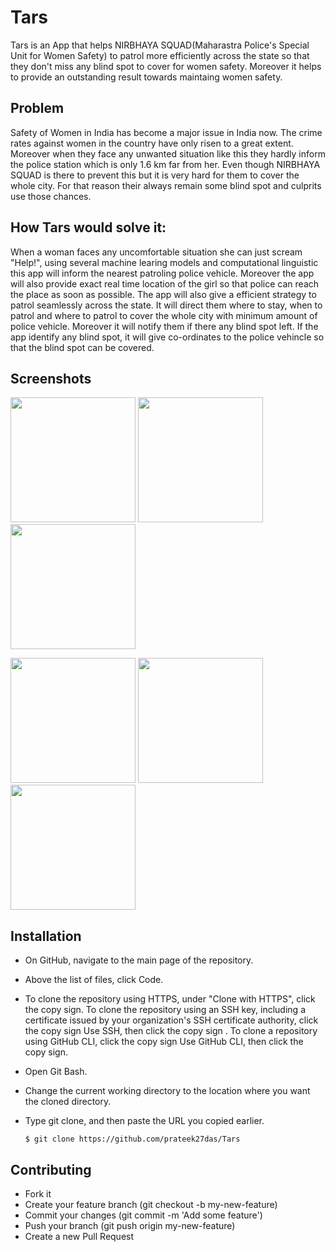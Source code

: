 # Tars
Tars is an App that helps NIRBHAYA SQUAD(Maharastra Police's Special Unit for Women Safety) to patrol more efficiently across the state so that they don't 
miss any blind spot to cover for women safety. Moreover it helps to provide an outstanding result towards maintaing women safety. 
## Problem
Safety of Women in India has become a major issue in India now. The crime rates against women in the country have only risen to a great extent. Moreover 
when they face any unwanted situation like this they hardly inform the police station which is only 1.6 km far from her. Even though NIRBHAYA SQUAD is there to prevent this but it is very hard for them to cover the whole city. For that reason their always remain some blind spot and culprits use those chances.  
## How Tars would solve it:

When a woman faces any uncomfortable situation she can just scream "Help!", using several machine learing models and computational linguistic this app will
inform the nearest patroling police vehicle. Moreover the app will also provide exact real time location of the girl so that police can reach the place as soon as possible.
The app will also give a efficient strategy to patrol seamlessly across the state. It will direct them where to stay, when to patrol and where to patrol 
to cover the whole city with minimum amount of police vehicle. Moreover it will notify them if there any blind spot left. If the app identify any blind
spot, it will give co-ordinates to the police vehincle so that the blind spot can be covered.  

## Screenshots
<img src="https://user-images.githubusercontent.com/77295322/177104855-37a5f209-ab78-44f6-83c0-59b4a5360e05.jpg" width=200 >  <img src="https://user-images.githubusercontent.com/77295322/177108113-2de59b3a-9672-4043-a4c6-1f596a80b4a1.jpg" width=200 >  <img src="https://user-images.githubusercontent.com/77295322/177108141-b58eeb3a-c2bc-4739-b465-ec863efd12b1.jpg" width=200 >


<img src="https://user-images.githubusercontent.com/77295322/177108158-b676778b-34cb-418c-8426-4fc53e3b6394.jpg" width=200 >  <img src="https://user-images.githubusercontent.com/77295322/177108938-4f57a124-cee5-4523-89a0-85140ec9791c.jpg" width=200 >  <img src="https://user-images.githubusercontent.com/77295322/177108193-dc4d464f-b9fe-4937-a707-bd91db7eb5cb.jpg" width=200 >



## Installation
- On GitHub, navigate to the main page of the repository.
- Above the list of files, click  Code.
- To clone the repository using HTTPS, under "Clone with HTTPS", click the copy sign. To clone the repository using an SSH key, including a certificate issued by your organization's SSH certificate authority, click the copy sign Use SSH, then click the copy sign . To clone a repository using GitHub CLI, click the copy sign Use GitHub CLI, then click the copy sign.
- Open Git Bash.
- Change the current working directory to the location where you want the cloned directory.
- Type git clone, and then paste the URL you copied earlier.

      $ git clone https://github.com/prateek27das/Tars
      
 ## Contributing
- Fork it
- Create your feature branch (git checkout -b my-new-feature)
- Commit your changes (git commit -m 'Add some feature')
- Push your branch (git push origin my-new-feature)
- Create a new Pull Request     
